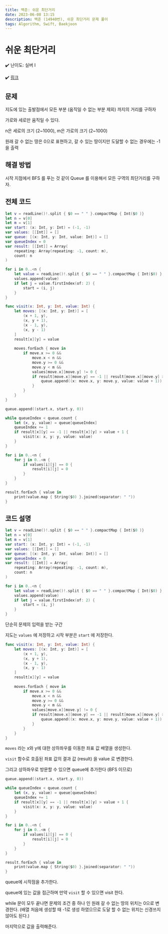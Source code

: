 ```yaml
---
title: 백준: 쉬운 최단거리
date: 2023-06-08 13:15
description: 백준 (14940번), 쉬운 최단거리 문제 풀이
tags: Algorithm, Swift, Baekjoon
---
```

# 쉬운 최단거리

✔️ 난이도: 실버 I

✔️ [링크](https://www.acmicpc.net/problem/14940)

## 문제
지도에 있는 출발점에서 모든 부분 (움직일 수 없는 부분 제외) 까지의 거리를 구하자

가로와 세로만 움직일 수 있다.

n은 세로의 크기 (2~1000), m은 가로의 크기 (2~1000)

원래 갈 수 없는 땅은 0으로 표현하고, 갈 수 있는 땅이지만 도달할 수 없는 경우에는 -1을 출력


## 해결 방법

시작 지점에서 BFS 를 푸는 것 같이 Queue 를 이용해서 모든 구역의 최단거리를 구하자.

## 전체 코드
```swift
let v = readLine()!.split { $0 == " " }.compactMap { Int($0 )}
let n = v[0]
let m = v[1]
var start: (x: Int, y: Int) = (-1, -1)
var values: [[Int]] = []
var queue: [(x: Int, y: Int, value: Int)] = []
var queueIndex = 0
var result: [[Int]] = Array(
    repeating: Array(repeating: -1, count: m),
    count: n
)

for i in 0..<n {
    let value = readLine()!.split { $0 == " " }.compactMap { Int($0) }
    values.append(value)
    if let j = value.firstIndex(of: 2) {
        start = (i, j)
    }
}

func visit(x: Int, y: Int, value: Int) {
    let moves: [(x: Int, y: Int)] = [
        (x + 1, y),
        (x, y + 1),
        (x - 1, y),
        (x, y - 1)
    ]
    result[x][y] = value
    
    moves.forEach { move in
        if move.x >= 0 &&
            move.x < n &&
            move.y >= 0 &&
            move.y < m &&
            values[move.x][move.y] != 0 {
            if result[move.x][move.y] == -1 || result[move.x][move.y] > value + 1 {
                queue.append((x: move.x, y: move.y, value: value + 1))
            }
        }
    }
}

queue.append((start.x, start.y, 0))

while queueIndex < queue.count {
    let (x, y, value) = queue[queueIndex]
    queueIndex += 1
    if result[x][y] == -1 || result[x][y] > value + 1 {
        visit(x: x, y: y, value: value)
    }
}

for i in 0..<n {
    for j in 0..<m {
        if values[i][j] == 0 {
            result[i][j] = 0
        }
    }
}

result.forEach { value in
    print(value.map { String($0) }.joined(separator: " "))
}
```

## 코드 설명
```swift
let v = readLine()!.split { $0 == " " }.compactMap { Int($0 )}
let n = v[0]
let m = v[1]
var start: (x: Int, y: Int) = (-1, -1)
var values: [[Int]] = []
var queue: [(x: Int, y: Int, value: Int)] = []
var queueIndex = 0
var result: [[Int]] = Array(
    repeating: Array(repeating: -1, count: m),
    count: n
)

for i in 0..<n {
    let value = readLine()!.split { $0 == " " }.compactMap { Int($0) }
    values.append(value)
    if let j = value.firstIndex(of: 2) {
        start = (i, j)
    }
}
```

단순히 문제의 입력을 받는 구간

지도는 `values` 에 저장하고 시작 부분은 `start` 에 저장한다.

```swift
func visit(x: Int, y: Int, value: Int) {
    let moves: [(x: Int, y: Int)] = [
        (x + 1, y),
        (x, y + 1),
        (x - 1, y),
        (x, y - 1)
    ]
    result[x][y] = value
    
    moves.forEach { move in
        if move.x >= 0 &&
            move.x < n &&
            move.y >= 0 &&
            move.y < m &&
            values[move.x][move.y] != 0 {
            if result[move.x][move.y] == -1 || result[move.x][move.y] > value + 1 {
                queue.append((x: move.x, y: move.y, value: value + 1))
            }
        }
    }
}
```

`moves` 라는 x와 y에 대한 상하좌우를 이동한 좌표 값 배열을 생성한다.

`visit` 함수로 호출된 좌표 값의 결과 값 (result) 을 value 로 변경한다.

그리고 상하좌우로 방문할 수 있으면 queue에 추가한다 (BFS 이므로)


```swift
queue.append((start.x, start.y, 0))

while queueIndex < queue.count {
    let (x, y, value) = queue[queueIndex]
    queueIndex += 1
    if result[x][y] == -1 || result[x][y] > value + 1 {
        visit(x: x, y: y, value: value)
    }
}

for i in 0..<n {
    for j in 0..<m {
        if values[i][j] == 0 {
            result[i][j] = 0
        }
    }
}

result.forEach { value in
    print(value.map { String($0) }.joined(separator: " "))
}
```
queue에 시작점을 추가한다.

queue에 있는 값을 접근하며 만약 `visit` 할 수 있으면 visit 한다.

while 문이 모두 끝나면 문제의 조건 중 하나 인 원래 갈 수 없는 땅의 위치는 0으로 변경한다. (배열 처음에 생성할 때 -1로 생성 하였으므로 도달 할 수 없는 위치는 신경쓰지 않아도 된다.)

마지막으로 값을 출력해준다.
